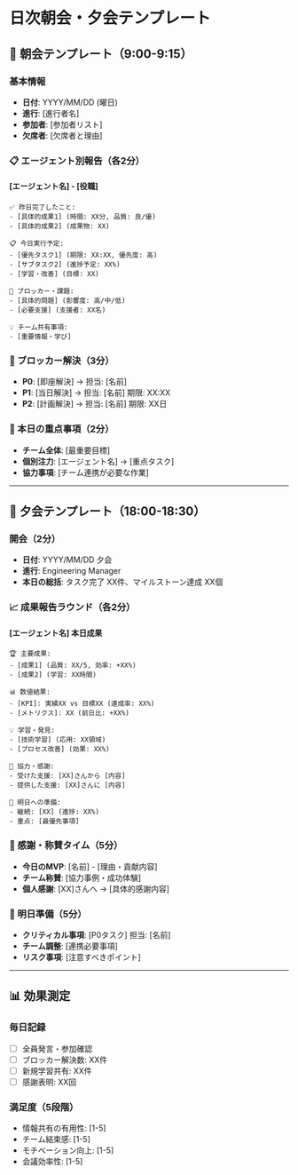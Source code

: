 # 日次朝会・夕会テンプレート

## 🌅 朝会テンプレート（9:00-9:15）

### 基本情報
- **日付**: YYYY/MM/DD (曜日)
- **進行**: [進行者名]
- **参加者**: [参加者リスト]
- **欠席者**: [欠席者と理由]

### 📋 エージェント別報告（各2分）

#### [エージェント名] - [役職]
```
✅ 昨日完了したこと:
- [具体的成果1] (時間: XX分, 品質: 良/優)
- [具体的成果2] (成果物: XX)

📋 今日実行予定:
- [優先タスク1] (期限: XX:XX, 優先度: 高)
- [サブタスク2] (進捗予定: XX%)
- [学習・改善] (目標: XX)

🚫 ブロッカー・課題:
- [具体的問題] (影響度: 高/中/低)
- [必要支援] (支援者: XX名)

💡 チーム共有事項:
- [重要情報・学び]
```

### 🚨 ブロッカー解決（3分）
- **P0**: [即座解決] → 担当: [名前]
- **P1**: [当日解決] → 担当: [名前] 期限: XX:XX
- **P2**: [計画解決] → 担当: [名前] 期限: XX日

### 🎯 本日の重点事項（2分）
- **チーム全体**: [最重要目標]
- **個別注力**: [エージェント名] → [重点タスク]
- **協力事項**: [チーム連携が必要な作業]

---

## 🌆 夕会テンプレート（18:00-18:30）

### 開会（2分）
- **日付**: YYYY/MM/DD 夕会
- **進行**: Engineering Manager
- **本日の総括**: タスク完了 XX件、マイルストーン達成 XX個

### 📈 成果報告ラウンド（各2分）

#### [エージェント名] 本日成果
```
🏆 主要成果:
- [成果1] (品質: XX/5, 効率: +XX%)
- [成果2] (学習: XX時間)

📊 数値結果:
- [KPI]: 実績XX vs 目標XX (達成率: XX%)
- [メトリクス]: XX (前日比: +XX%)

💡 学習・発見:
- [技術学習] (応用: XX領域)
- [プロセス改善] (効果: XX%)

🤝 協力・感謝:
- 受けた支援: [XX]さんから [内容]
- 提供した支援: [XX]さんに [内容]

🔄 明日への準備:
- 継続: [XX] (進捗: XX%)
- 重点: [最優先事項]
```

### 🎉 感謝・称賛タイム（5分）
- **今日のMVP**: [名前] - [理由・貢献内容]
- **チーム称賛**: [協力事例・成功体験]
- **個人感謝**: [XX]さんへ → [具体的感謝内容]

### 🎯 明日準備（5分）
- **クリティカル事項**: [P0タスク] 担当: [名前]
- **チーム調整**: [連携必要事項]
- **リスク事項**: [注意すべきポイント]

---

## 📊 効果測定

### 毎日記録
- [ ] 全員発言・参加確認
- [ ] ブロッカー解決数: XX件
- [ ] 新規学習共有: XX件
- [ ] 感謝表明: XX回

### 満足度（5段階）
- 情報共有の有用性: [1-5]
- チーム結束感: [1-5]
- モチベーション向上: [1-5]
- 会議効率性: [1-5]